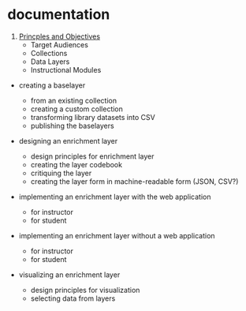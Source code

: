 # documentation

01. [Princples and Objectives](01-principles-and-objectives.md)
    - Target Audiences
    - Collections
    - Data Layers
    - Instructional Modules

* creating a baselayer
  * from an existing collection
  * creating a custom collection
  * transforming library datasets into CSV
  * publishing the baselayers

* designing an enrichment layer
  * design principles for enrichment layer
  * creating the layer codebook
  * critiquing the layer
  * creating the layer form in machine-readable form (JSON, CSV?)

* implementing an enrichment layer with the web application
  * for instructor
  * for student
  
* implementing an enrichment layer without a web application
  * for instructor
  * for student
  
* visualizing an enrichment layer
  * design principles for visualization
  * selecting data from layers
